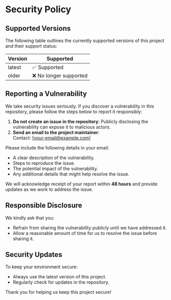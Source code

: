 # Security Policy

## Supported Versions

The following table outlines the currently supported versions of this project and their support status:

| Version | Supported          |
|---------|--------------------|
| latest  | ✅ Supported       |
| older   | ❌ No longer supported |

## Reporting a Vulnerability

We take security issues seriously. If you discover a vulnerability in this repository, please follow the steps below to report it responsibly:

1. **Do not create an issue in the repository**: Publicly disclosing the vulnerability can expose it to malicious actors.
2. **Send an email to the project maintainer**:  
   Contact: [your-email@example.com]

Please include the following details in your email:
- A clear description of the vulnerability.
- Steps to reproduce the issue.
- The potential impact of the vulnerability.
- Any additional details that might help resolve the issue.

We will acknowledge receipt of your report within **48 hours** and provide updates as we work to address the issue. 

## Responsible Disclosure

We kindly ask that you:
- Refrain from sharing the vulnerability publicly until we have addressed it.
- Allow a reasonable amount of time for us to resolve the issue before sharing it.

## Security Updates

To keep your environment secure:
- Always use the latest version of this project.
- Regularly check for updates in the repository.

Thank you for helping us keep this project secure!
